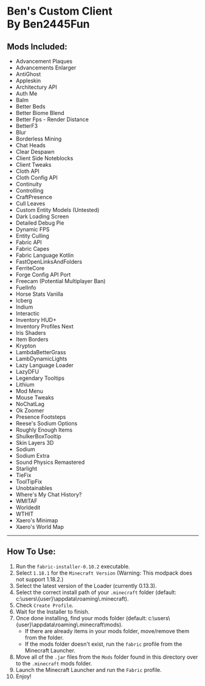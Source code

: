 <h1>Ben's Custom Client<br />By Ben2445Fun</h1>
<h2>Mods Included:</h2>
<ul>
<li>Advancement Plaques</li>
<li>Advancements Enlarger</li>
<li>AntiGhost</li>
<li>Appleskin</li>
<li>Architectury API</li>
<li>Auth Me</li>
<li>Balm</li>
<li>Better Beds</li>
<li>Better Biome Blend</li>
<li>Better Fps - Render Distance</li>
<li>BetterF3</li>
<li>Blur</li>
<li>Borderless Mining</li>
<li>Chat Heads</li>
<li>Clear Despawn</li>
<li>Client Side Noteblocks</li>
<li>Client Tweaks</li>
<li>Cloth API</li>
<li>Cloth Config API</li>
<li>Continuity</li>
<li>Controlling</li>
<li>CraftPresence</li>
<li>Cull Leaves</li>
<li>Custom Entity Models (Untested)</li>
<li>Dark Loading Screen</li>
<li>Detailed Debug Pie</li>
<li>Dynamic FPS</li>
<li>Entity Culling</li>
<li>Fabric API</li>
<li>Fabric Capes</li>
<li>Fabric Language Kotlin</li>
<li>FastOpenLinksAndFolders</li>
<li>FerriteCore</li>
<li>Forge Config API Port</li>
<li>Freecam (Potential Multiplayer Ban)</li>
<li>FuelInfo</li>
<li>Horse Stats Vanilla</li>
<li>Icberg</li>
<li>Indium</li>
<li>Interactic</li>
<li>Inventory HUD+</li>
<li>Inventory Profiles Next</li>
<li>Iris Shaders</li>
<li>Item Borders</li>
<li>Krypton</li>
<li>LambdaBetterGrass</li>
<li>LambDynamicLights</li>
<li>Lazy Language Loader</li>
<li>LazyDFU</li>
<li>Legendary Tooltips</li>
<li>Lithium</li>
<li>Mod Menu</li>
<li>Mouse Tweaks</li>
<li>NoChatLag</li>
<li>Ok Zoomer</li>
<li>Presence Footsteps</li>
<li>Reese's Sodium Options</li>
<li>Roughly Enough Items</li>
<li>ShulkerBoxTooltip</li>
<li>Skin Layers 3D</li>
<li>Sodium</li>
<li>Sodium Extra</li>
<li>Sound Physics Remastered</li>
<li>Starlight</li>
<li>TieFix</li>
<li>ToolTipFix</li>
<li>Unobtainables</li>
<li>Where's My Chat History?</li>
<li>WMITAF</li>
<li>Worldedit</li>
<li>WTHIT</li>
<li>Xaero's Minimap</li>
<li>Xaero's World Map</li>
</ul>
<hr />
<h2>How To Use:</h2>
<ol>
  <li>Run the <code>fabric-installer-0.10.2</code> executable.</li>
  <li>Select <code>1.18.1</code> for the <code>Minecraft Version</code> (Warning: This modpack does not support 1.18.2.)</li>
  <li>Select the latest version of the Loader (currently 0.13.3).</li>
  <li>Select the correct install path of your <code>.minecraft</code> folder (default: c:\users\{user}\appdata\roaming\.minecraft).</li>
  <li>Check <code>Create Profile</code>.</li>
  <li>Wait for the Installer to finish.</li>
  <li>Once done installing, find your mods folder (default: c:\users\{user}\appdata\roaming\.minecraft\mods).<ul>
    <li>If there are already items in your mods folder, move/remove them from the folder.</li>
    <li>If the mods folder doesn't exist, run the <code>fabric</code> profile from the Minecraft Launcher.</li>
  </ul></li>
  <li>Move all of the <code>.jar</code> files from the <code>Mods</code> folder found in this directory over to the <code>.minecraft</code> mods folder.</li>
  <li>Launch the Minecraft Launcher and run the <code>Fabric</code> profile.</li>
  <li>Enjoy!</li>
</ol>
